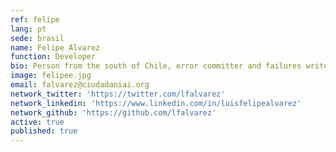 ```yaml
---
ref: felipe
lang: pt
sede: brasil
name: Felipe Álvarez
function: Developer
bio: Person from the south of Chile, error committer and failures writer.
image: felipee.jpg
email: falvarez@ciudadaniai.org
network_twitter: 'https://twitter.com/lfalvarez'
network_linkedin: 'https://www.linkedin.com/in/luisfelipealvarez'
network_github: 'https://github.com/lfalvarez'
active: true
published: true
---
```

